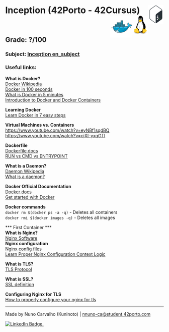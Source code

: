 # Inception (42Porto - 42Cursus) <img src="https://github.com/devicons/devicon/blob/master/icons/bash/bash-original.svg" title="Bash" alt="Bash Logo" width="50" height="60" align="right" />&nbsp; <img src="https://github.com/devicons/devicon/blob/master/icons/linux/linux-original.svg" title="Linux" alt="Linux Logo" width="50" height="60" align="right" />&nbsp; <img src="https://github.com/devicons/devicon/blob/master/icons/docker/docker-original.svg" title="Docker" alt="Docker Logo" width="70" height="70" align="right" />&nbsp;

## Grade: ?/100

###  Subject: [Inception en_subject](./extras/en.subject_inception.pdf)

### Useful links: 
**What is Docker?**  
[Docker Wikipedia](https://en.wikipedia.org/wiki/Docker_(software))  
[Docker in 100 seconds](https://www.youtube.com/watch?v=Gjnup-PuquQ)  
[What is Docker in 5 minutes](https://www.youtube.com/watch?v=_dfLOzuIg2o)  
[Introduction to Docker and Docker Containers](https://www.youtube.com/watch?v=JSLpG_spOBM)  

**Learning Docker**  
[Learn Docker in 7 easy steps](https://www.youtube.com/watch?v=gAkwW2tuIqE)

**Virtual Machines vs. Containers**  
https://www.youtube.com/watch?v=eyNBf1sqdBQ  
https://www.youtube.com/watch?v=cjXI-yxqGTI  

**Dockerfile**  
[Dockerfile docs](https://docs.docker.com/engine/reference/builder/)  
[RUN vs CMD vs ENTRYPOINT](https://www.geeksforgeeks.org/difference-between-run-vs-cmd-vs-entrypoint-docker-commands/)

**What is a Daemon?**  
[Daemon Wikipedia](https://en.wikipedia.org/wiki/Daemon_(computing))  
[What is a daemon?](https://www.techtarget.com/whatis/definition/daemon)

**Docker Official Documentation**  
[Docker docs](https://docs.docker.com/get-started/overview/)  
[Get started with Docker](https://docs.docker.com/get-started/)

**Docker commands**  
`docker rm $(docker ps -a -q)` - Deletes all containers  
`docker rmi $(docker images -q)` - Deletes all images

*** First Container ***  
**What is Nginx?**  
[Nginx Software](https://en.wikipedia.org/wiki/Nginx)  
**Nginx configuration**  
[Nginx config files](https://www.digitalocean.com/community/tutorials/understanding-the-nginx-configuration-file-structure-and-configuration-contexts)  
[Learn Proper Nginx Configuration Context Logic](https://www.youtube.com/watch?v=C5kMgshNc6g)  

**What is TLS?**  
[TLS Protocol](https://en.wikipedia.org/wiki/Transport_Layer_Security) 

**What is SSL?**  
[SSL definition](https://www.cloudflare.com/learning/ssl/what-is-ssl/)

**Configuring Nginx for TLS**  
[How to properly configure your nginx for tls](https://medium.com/@mvuksano/how-to-properly-configure-your-nginx-for-tls-564651438fe0)


---
Made by Nuno Carvalho (Kuninoto) | nnuno-ca@student.42porto.com  
<div id="badge"> <a href="https://www.linkedin.com/in/nuno-carvalho-218822247"/> <img src="https://img.shields.io/badge/LinkedIn-blue?style=for-the-badge&logo=linkedin&logoColor=white" alt="LinkedIn Badge"/>&nbsp;
